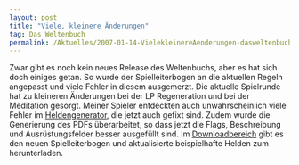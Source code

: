```yaml
---
layout: post
title: "Viele, kleinere Änderungen"
tag: Das Weltenbuch
permalink: /Aktuelles/2007-01-14-VielekleinereAenderungen-dasweltenbuch
---
```


Zwar gibt es noch kein neues Release des Weltenbuchs, aber es hat sich doch einiges getan. So wurde der Spielleiterbogen an die aktuellen Regeln angepasst und viele Fehler in diesem ausgemerzt. Die aktuelle Spielrunde hat zu kleineren Änderungen bei der LP Regeneration und bei der Meditation gesorgt. Meiner Spieler entdeckten auch unwahrscheinlich viele Fehler im [Heldengenerator](http://das.weltenbuch.de/portal/helden/list), die jetzt auch gefixt sind. Zudem wurde die Generierung des PDFs überarbeitet, so dass jetzt die Flags, Beschreibung und Ausrüstungsfelder besser ausgefüllt sind. Im [Downloadbereich](https://dasweltenbuch.jcgames.de/Publikationen/) gibt es den neuen Spielleiterbogen und aktualisierte beispielhafte Helden zum herunterladen.


